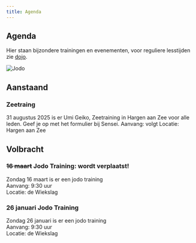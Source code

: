 ```yaml
---
title: Agenda
---
```


## Agenda

Hier staan bijzondere trainingen en evenementen, voor reguliere lesstijden zie [dojo](/dojo/).

![Jodo](https://github.com/user-attachments/assets/193a25fa-83c6-4c78-ae67-20218f3979cb)

## Aanstaand

### Zeetraing
31 augustus 2025 is er Umi Geiko, Zeetraining in Hargen aan Zee voor alle leden. Geef je op met het formulier bij Sensei.
Aanvang: volgt
Locatie: Hargen aan Zee

## Volbracht

### ~~16 maart~~ Jodo Training: wordt verplaatst!
Zondag 16 maart is er een jodo training  
Aanvang: 9:30 uur  
Locatie: de Wiekslag

### 26 januari Jodo Training
Zondag 26 januari is er een jodo training  
Aanvang: 9:30 uur  
Locatie: de Wiekslag

